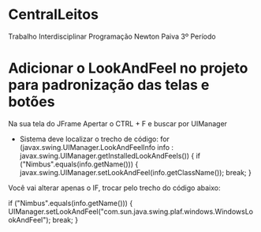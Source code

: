 # CentralLeitos
Trabalho Interdisciplinar Programação Newton Paiva 3º Período

# Adicionar o LookAndFeel no projeto para padronização das telas e botões
Na sua tela do JFrame Apertar o CTRL + F e buscar por UIManager

- Sistema deve localizar o trecho de código:
for (javax.swing.UIManager.LookAndFeelInfo info : javax.swing.UIManager.getInstalledLookAndFeels()) {
                if ("Nimbus".equals(info.getName())) {
                  javax.swing.UIManager.setLookAndFeel(info.getClassName());
                    break;
              }

Você vai alterar apenas o IF, trocar pelo trecho do código abaixo:

if ("Nimbus".equals(info.getName())) {
                  UIManager.setLookAndFeel("com.sun.java.swing.plaf.windows.WindowsLookAndFeel");
                    break;
              }
